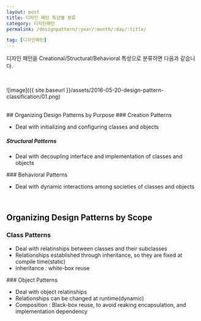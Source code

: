 ```yaml
---
layout: post
title: 디자인 패턴 특성별 분류
category: 디자인패턴
permalink: /designpattern/:year/:month/:day/:title/

tag: [디자인패턴]
---
```


디자인 패턴을 Creational/Structural/Behavioral 특성으로 분류하면 다음과 같습니다.

<br>

![image]({{ site.baseurl }}/assets/2016-05-20-design-pattern-classification/01.png)

<br>
## Organizing Design Patterns by Purpose
### Creation Patterns
<ul>
 	<li>Deal with initializing and configuring classes and objects</li>
</ul>
<h5>Structural Patterns</h5>
<ul>
 	<li>Deal with decoupling interface and implementation of classes and objects</li>
</ul>
### Behavioral Patterns
<ul>
 	<li>Deal with dynamic interactions among societies of classes and objects</li>
</ul>
<br>

## Organizing Design Patterns by Scope
### Class Patterns
<ul>
 	<li>Deal with relatinships between classes and their subclasses</li>
 	<li>Relationships established through inheritance, so they are fixed at compile time(static)</li>
 	<li>inheritance : white-box reuse</li>
</ul>
### Object Patterns
<ul>
 	<li>Deal with object relatinships</li>
 	<li>Relationships can be changed at runtime(dynamic)</li>
 	<li>Composition : Black-box reuse, to avoid reaking encapsulation, and implementation dependency</li>
</ul>
